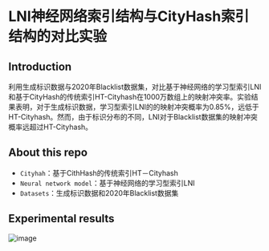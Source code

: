 # LNI神经网络索引结构与CityHash索引结构的对比实验

## Introduction

利用生成标识数据与2020年Blacklist数据集，对比基于神经网络的学习型索引LNI和基于CityHash的传统索引HT-Cityhash在1000万数组上的映射冲突率。实验结果表明，对于生成标识数据，学习型索引LNI的的映射冲突概率为0.85%，远低于HT-Cityhash。然而，由于标识分布的不同，LNI对于Blacklist数据集的映射冲突概率远超过HT-Cityhash。

## About this repo

- `Cityhah`：基于CithHash的传统索引HT－Cityhash
- `Neural network model`：基于神经网络的学习型索引LNI
- `Datasets`：生成标识数据和2020年Blacklist数据集
## Experimental results
![image](https://user-images.githubusercontent.com/72145333/159824704-a10e3afa-aa63-4b05-b843-56001aeee5b5.png)

